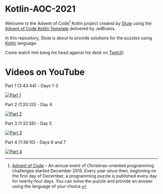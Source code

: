 # Kotlin-AOC-2021

Welcome to the Advent of Code[^aoc] Kotlin project created by [Stuie][github] using the [Advent of Code Kotlin Template][template] delivered by JetBrains.

In this repository, Stuie is about to provide solutions for the puzzles using [Kotlin][kotlin] language.

Come watch him bang his head against his desk on [Twitch][twitch]!

# Videos on YouTube

Part 1 (3:43:44) - Days 1-3

[![Part 1](https://img.youtube.com/vi/VGjzPp7qeQs/0.jpg)][yt1]

Part 2 (1:20:20) - Day 4

[![Part 2](https://img.youtube.com/vi/ROv3Bn1oNMI/0.jpg)][yt2]

Part 3 (1:32:56) - Day 5

[![Part 3](https://img.youtube.com/vi/AALoWV8cdZs/0.jpg)][yt3]

Part 4 (1:36:10) - Days 6 and 7

[![Part 4](https://img.youtube.com/vi/mYbz7LR1WlE/0.jpg)][yt4]

[^aoc]:
    [Advent of Code][aoc] – An annual event of Christmas-oriented programming challenges started December 2015.
    Every year since then, beginning on the first day of December, a programming puzzle is published every day for twenty-four days.
    You can solve the puzzle and provide an answer using the language of your choice.

[aoc]: https://adventofcode.com
[docs]: https://kotlinlang.org/docs/home.html
[github]: https://github.com/stuie
[issues]: https://github.com/kotlin-hands-on/advent-of-code-kotlin-template/issues
[kotlin]: https://kotlinlang.org
[slack]: https://surveys.jetbrains.com/s3/kotlin-slack-sign-up
[template]: https://github.com/kotlin-hands-on/advent-of-code-kotlin-template
[twitch]: https://www.twitch.tv/essteeyou
[yt1]: https://youtu.be/VGjzPp7qeQs
[yt2]: https://youtu.be/ROv3Bn1oNMI
[yt3]: https://youtu.be/AALoWV8cdZs
[yt4]: https://youtu.be/mYbz7LR1WlE